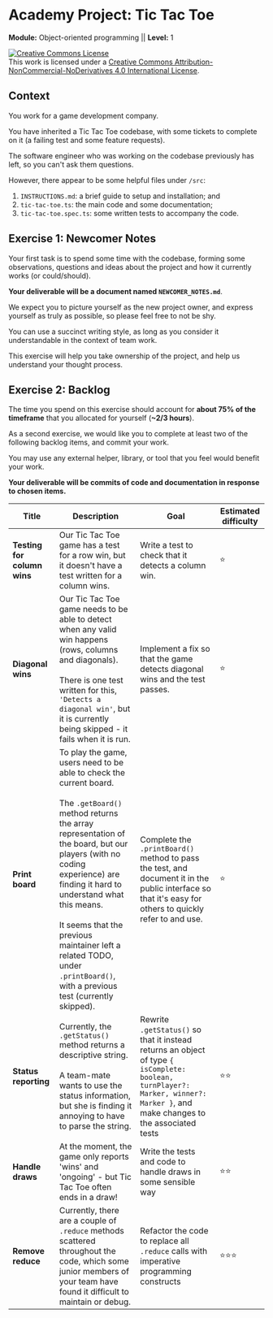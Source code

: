 # Academy Project: Tic Tac Toe
**Module:** Object-oriented programming || **Level:** 1

<a rel="license" href="http://creativecommons.org/licenses/by-nc-nd/4.0/"><img alt="Creative Commons License" style="border-width:0" src="https://i.creativecommons.org/l/by-nc-nd/4.0/88x31.png" /></a><br />This work is licensed under a <a rel="license" href="http://creativecommons.org/licenses/by-nc-nd/4.0/">Creative Commons Attribution-NonCommercial-NoDerivatives 4.0 International License</a>.

## Context

You work for a game development company.

You have inherited a Tic Tac Toe codebase, with some tickets to complete on it (a failing test and some feature requests).

The software engineer who was working on the codebase previously has left, so you can't ask them questions.

However, there appear to be some helpful files under `/src`:
1. `INSTRUCTIONS.md`: a brief guide to setup and installation; and
2. `tic-tac-toe.ts`: the main code and some documentation;
3. `tic-tac-toe.spec.ts`: some written tests to accompany the code.

## Exercise 1: Newcomer Notes

Your first task is to spend some time with the codebase, forming some observations, questions and ideas about the project and how it currently works (or could/should).

**Your deliverable will be a document named `NEWCOMER_NOTES.md`**.

We expect you to picture yourself as the new project owner, and express yourself as truly as possible, so please feel free to not be shy.

You can use a succinct writing style, as long as you consider it understandable in the context of team work.

This exercise will help you take ownership of the project, and help us understand your thought process.

## Exercise 2: Backlog

The time you spend on this exercise should account for **about 75% of the timeframe** that you allocated for yourself (**~2/3 hours**).

As a second exercise, we would like you to complete at least two of the following backlog items, and commit your work.

You may use any external helper, library, or tool that you feel would benefit your work.

**Your deliverable will be commits of code and documentation in response to chosen items.**

Title | Description | Goal | Estimated difficulty
--- | --- | --- | ---
**Testing for column wins** | Our Tic Tac Toe game has a test for a row win, but it doesn't have a test written for a column wins. | Write a test to check that it detects a column win. | ⭐️
**Diagonal wins** | Our Tic Tac Toe game needs to be able to detect when any valid win happens (rows, columns and diagonals). <br /><br /> There is one test written for this, `'Detects a diagonal win'`, but it is currently being skipped - it fails when it is run. | Implement a fix so that the game detects diagonal wins and the test passes. | ⭐️
**Print board** | To play the game, users need to be able to check the current board. <br /><br /> The `.getBoard()` method returns the array representation of the board, but our players (with no coding experience) are finding it hard to understand what this means. <br /><br /> It seems that the previous maintainer left a related TODO, under `.printBoard()`, with a previous test (currently skipped). | Complete the `.printBoard()` method to pass the test, and document it in the public interface so that it's easy for others to quickly refer to and use. | ⭐️
**Status reporting** | Currently, the `.getStatus()` method returns a descriptive string. <br /><br /> A team-mate wants to use the status information, but she is finding it annoying to have to parse the string. | Rewrite `.getStatus()` so that it instead returns an object of type `{ isComplete: boolean, turnPlayer?: Marker, winner?: Marker }`, and make changes to the associated tests | ⭐️⭐️
**Handle draws** | At the moment, the game only reports 'wins' and 'ongoing' - but Tic Tac Toe often ends in a draw! | Write the tests and code to handle draws in some sensible way | ⭐️⭐️
**Remove reduce** | Currently, there are a couple of `.reduce` methods scattered throughout the code, which some junior members of your team have found it difficult to maintain or debug. | Refactor the code to replace all `.reduce` calls with imperative programming constructs | ⭐️⭐️⭐️
